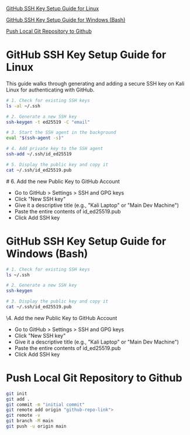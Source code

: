 [GitHub SSH Key Setup Guide for Linux](#github-ssh-key-setup-guide-for-linux)

[GitHub SSH Key Setup Guide for Windows (Bash)](#github-ssh-key-setup-guide-for-windows-bash)

[Push Local Git Repository to Github](push-local-git-repository-to-github)

# GitHub SSH Key Setup Guide for Linux

This guide walks through generating and adding a secure SSH key on Kali Linux for authenticating with GitHub.


```bash
# 1. Check for existing SSH keys
ls -al ~/.ssh

# 2. Generate a new SSH key
ssh-keygen -t ed25519 -C "email"

# 3. Start the SSH agent in the background
eval "$(ssh-agent -s)"

# 4. Add private key to the SSH agent
ssh-add ~/.ssh/id_ed25519

# 5. Display the public key and copy it
cat ~/.ssh/id_ed25519.pub
```

\# 6. Add the new Public Key to GitHub Account
- Go to GitHub > Settings > SSH and GPG keys
- Click "New SSH key"
- Give it a descriptive title (e.g., "Kali Laptop" or "Main Dev Machine")
- Paste the entire contents of id_ed25519.pub
- Click Add SSH key

# GitHub SSH Key Setup Guide for Windows (Bash)

```bash
# 1. Check for existing SSH keys
ls ~/.ssh

# 2. Generate a new SSH key
ssh-keygen

# 3. Display the public key and copy it
cat ~/.ssh/id_ed25519.pub
```

\4. Add the new Public Key to GitHub Account
- Go to GitHub > Settings > SSH and GPG keys
- Click "New SSH key"
- Give it a descriptive title (e.g., "Kali Laptop" or "Main Dev Machine")
- Paste the entire contents of id_ed25519.pub
- Click Add SSH key

# Push Local Git Repository to Github
```bash
git init
git add .
git commit -m "initial commit"
git remote add origin "github-repo-link">
git remote -v
git branch -M main
git push -u origin main
```
